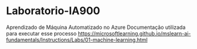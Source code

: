 # Laboratorio-IA900
Aprendizado de Máquina Automatizado no Azure
Documentação utilizada para executar esse processo https://microsoftlearning.github.io/mslearn-ai-fundamentals/Instructions/Labs/01-machine-learning.html
